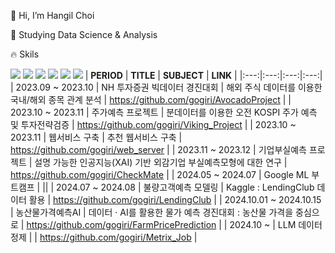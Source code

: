 👋 Hi, I’m Hangil Choi



🌱 Studying Data Science & Analysis  



🔥 Skils


<img src="https://img.shields.io/badge/python-3776AB?style=for-the-badge&logo=python&logoColor=white"> <img src="https://img.shields.io/badge/pytorch-EE4C2C?style=for-the-badge&logo=pytorch&logoColor=white"> <img src="https://img.shields.io/badge/tensorflow-FF6F00?style=for-the-badge&logo=tensorflow&logoColor=white"> <img src="https://img.shields.io/badge/oracle-F80000?style=for-the-badge&logo=oracle&logoColor=white"> <img src="https://img.shields.io/badge/mysql-4479A1?style=for-the-badge&logo=mysql&logoColor=white"> <img src="https://img.shields.io/badge/mongoDB-47A248?style=for-the-badge&logo=MongoDB&logoColor=white">
| **PERIOD** | **TITLE** | **SUBJECT** | **LINK** |
|:---:|:---:|:---:|:---:|
| 2023.09 ~ 2023.10 | NH 투자증권 빅데이터 경진대회 | 해외 주식 데이터를 이용한 국내/해외 종목 관계 분석 | https://github.com/gogiri/AvocadoProject |
| 2023.10 ~ 2023.11 | 주가예측 프로젝트 | 분데이터를 이용한 오전 KOSPI 주가 예측 및 투자전략검증 | https://github.com/gogiri/Viking_Project |
| 2023.10 ~ 2023.11 | 웹서비스 구축 | 추천 웹서비스 구축 | https://github.com/gogiri/web_server |
| 2023.11 ~ 2023.12 | 기업부실예측 프로젝트 | 설명 가능한 인공지능(XAI) 기반 외감기업 부실예측모형에 대한 연구 | https://github.com/gogiri/CheckMate |
| 2024.05 ~ 2024.07 | Google ML 부트캠프 |  ||
| 2024.07 ~ 2024.08 | 불량고객예측 모델링 | Kaggle : LendingClub 데이터 활용 | https://github.com/gogiri/LendingClub |
| 2024.10.01 ~ 2024.10.15 | 농산물가격예측AI | 데이터 · AI를 활용한 물가 예측 경진대회 : 농산물 가격을 중심으로 | https://github.com/gogiri/FarmPricePrediction |
| 2024.10 ~ | LLM 데이터 정제 |  | https://github.com/gogiri/Metrix_Job |

<!---
gogiri/gogiri is a ✨ special ✨ repository because its `README.md` (this file) appears on your GitHub profile.
You can click the Preview link to take a look at your changes.
--->

